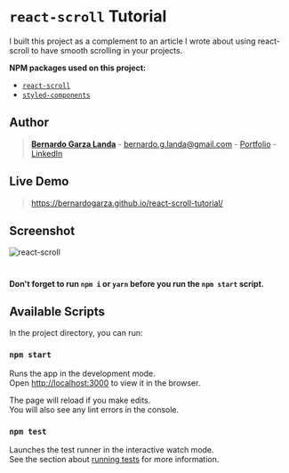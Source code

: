 # `react-scroll` Tutorial
I built this project as a complement to an article I wrote about using react-scroll to have smooth scrolling in your projects.

**NPM packages used on this project:**

- [`react-scroll`](https://www.npmjs.com/package/react-scroll)
- [`styled-components`](https://www.npmjs.com/package/styled-components)


## Author

> **[Bernardo Garza Landa](https://bernardogarza.me/)** - bernardo.g.landa@gmail.com - [Portfolio](https://bernardogarza.me) - [LinkedIn](https://www.linkedin.com/in/bernardo-g-landa/)

## Live Demo

> https://bernardogarza.github.io/react-scroll-tutorial/

## Screenshot

![react-scroll](screenshot.gif?raw=true "react-scroll")

#



#### Don't forget to run `npm i` or `yarn` before you run the `npm start` script.

## Available Scripts

In the project directory, you can run:

### `npm start`

Runs the app in the development mode.<br />
Open [http://localhost:3000](http://localhost:3000) to view it in the browser.

The page will reload if you make edits.<br />
You will also see any lint errors in the console.

### `npm test`

Launches the test runner in the interactive watch mode.<br />
See the section about [running tests](https://facebook.github.io/create-react-app/docs/running-tests) for more information.
